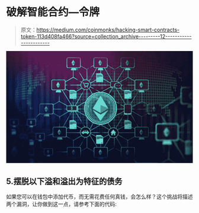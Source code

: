 # 破解智能合约—令牌

> 原文：<https://medium.com/coinmonks/hacking-smart-contracts-token-113d408fa466?source=collection_archive---------12----------------------->

![](img/3971a5afed2dba9d658962335b5849f2.png)

## 5.摆脱以下溢和溢出为特征的债务

如果您可以在钱包中添加代币，而无需花费任何真钱，会怎么样？这个挑战将描述两个漏洞，让你做到这一点，请参考下面的代码: